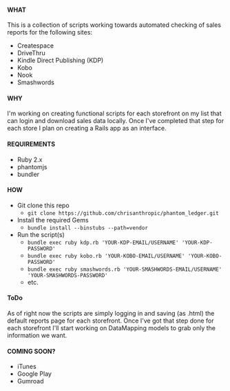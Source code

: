 #### WHAT
This is a collection of scripts working towards automated checking of sales reports for the following sites:
- Createspace
- DriveThru
- Kindle Direct Publishing (KDP)
- Kobo
- Nook
- Smashwords

#### WHY
I'm working on creating functional scripts for each storefront on my list that can login and download sales data locally. Once I've completed that step for each store I plan on creating a Rails app as an interface.

#### REQUIREMENTS
- Ruby 2.x
- phantomjs
- bundler

#### HOW
- Git clone this repo
  - `git clone https://github.com/chrisanthropic/phantom_ledger.git`
- Install the required Gems
  - `bundle install --binstubs --path=vendor`
- Run the script(s)
  - `bundle exec ruby kdp.rb 'YOUR-KDP-EMAIL/USERNAME' 'YOUR-KDP-PASSWORD'`
  - `bundle exec ruby kobo.rb 'YOUR-KOBO-EMAIL/USERNAME' 'YOUR-KOBO-PASSWORD'`
  - `bundle exec ruby smashwords.rb 'YOUR-SMASHWORDS-EMAIL/USERNAME' 'YOUR-SMASHWORDS-PASSWORD'`
  - etc.

#### ToDo
As of right now the scripts are simply logging in and saving (as .html) the default reports page for each storefront. Once I've got that step done for each storefront I'll start working on DataMapping models to grab only the information we want.

#### COMING SOON?
- iTunes
- Google Play 
- Gumroad
